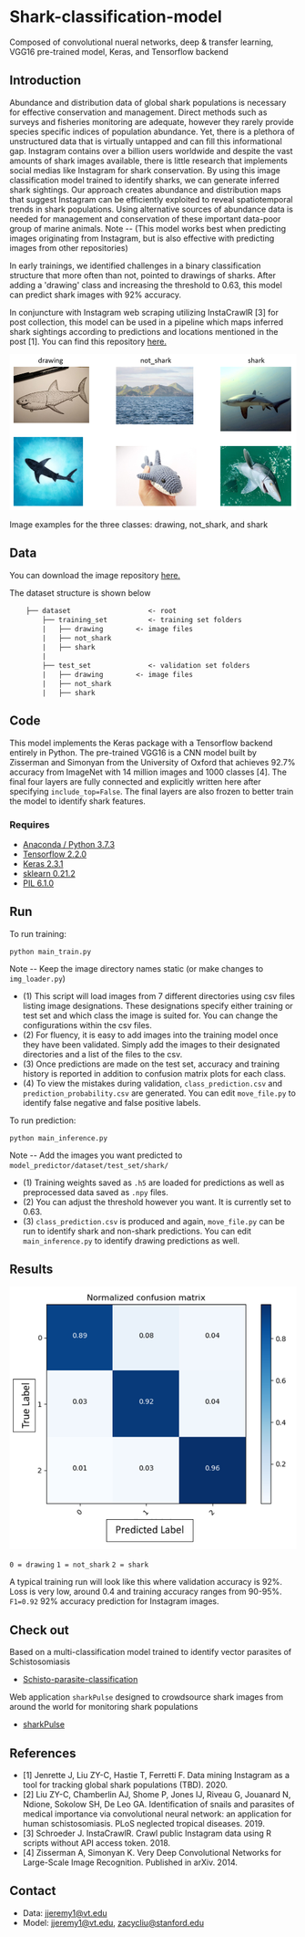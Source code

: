 # Shark-classification-model
Composed of convolutional nueral networks, deep & transfer learning, VGG16 pre-trained model, Keras, and Tensorflow backend

## Introduction
Abundance and distribution data of global shark populations is necessary for effective conservation and management. Direct methods such as surveys and fisheries monitoring are adequate, however they rarely provide species specific indices of population abundance. Yet, there is a plethora of unstructured data that is virtually untapped and can fill this informational gap. Instagram contains over a billion users worldwide and despite the vast amounts of shark images available, there is little research that implements social medias like Instagram for shark conservation. By using this image classification model trained to identify sharks, we can generate inferred shark sightings. Our approach creates abundance and distribution maps that suggest Instagram can be efficiently exploited to reveal spatiotemporal trends in shark populations. Using alternative sources of abundance data is needed for management and conservation of these important data-poor group of marine animals. 
Note -- (This model works best when predicting images originating from Instagram, but is also effective with predicting images from other repositories)

In early trainings, we identified challenges in a binary classification structure that more often than not, pointed to drawings of sharks. After adding a 'drawing' class and increasing the threshold to 0.63, this model can predict shark images with 92% accuracy.

In conjuncture with Instagram web scraping utilizing InstaCrawlR [3] for post collection, this model can be used in a pipeline which maps inferred shark sightings according to predictions and locations mentioned in the post [1]. You can find this repository [here.](https://github.com/JeremyFJ/Instagram_sharkSighting)

![image_sample1.png](image_sample1.PNG)

Image examples for the three classes: drawing, not_shark, and shark

## Data
You can download the image repository [here.](https://drive.google.com/drive/folders/1iM__3vys_NrjWMmppbo2k1zsXxWPEB3h?usp=sharing)

The dataset structure is shown below
```
    ├── dataset                   <- root
        ├── training_set          <- training set folders
        |   ├── drawing        <- image files
        |   ├── not_shark           
        |   ├── shark
        |  
        ├── test_set              <- validation set folders
        |   ├── drawing        <- image files
        |   ├── not_shark           
        |   ├── shark
``` 
## Code
This model implements the Keras package with a Tensorflow backend entirely in Python. The pre-trained VGG16 is a CNN model built by Zisserman and Simonyan from the University of Oxford that achieves 92.7% accuracy from ImageNet with 14 million images and 1000 classes [4]. The final four layers are fully connected and explicitly written here after specifying `include_top=False`. The final layers are also frozen to better train the model to identify shark features. 

### Requires
- [Anaconda / Python 3.7.3](https://www.anaconda.com/products/individual)
- [Tensorflow 2.2.0](https://www.tensorflow.org/)
- [Keras 2.3.1](https://keras.io/)
- [sklearn 0.21.2](https://scikit-learn.org/stable/)
- [PIL 6.1.0](https://pillow.readthedocs.io/en/stable/)

## Run
To run training:
```
python main_train.py
```
Note -- Keep the image directory names static (or make changes to `img_loader.py`)
- (1) This script will load images from 7 different directories using csv files listing image designations. These designations specify either training or test set and which class the image is suited for. You can change the configurations within the csv files. 
- (2) For fluency, it is easy to add images into the training model once they have been validated. Simply add the images to their designated directories and a list of the files to the csv. 
- (3) Once predictions are made on the test set, accuracy and training history is reported in addition to confusion matrix plots for each class.
- (4) To view the mistakes during validation, `class_prediction.csv` and `prediction_probability.csv` are generated. You can edit `move_file.py` to identify false negative and false positive labels.

To run prediction:
```
python main_inference.py
```
Note -- Add the images you want predicted to `model_predictor/dataset/test_set/shark/` 
- (1) Training weights saved as `.h5` are loaded for predictions as well as preprocessed data saved as `.npy` files.
- (2) You can adjust the threshold however you want. It is currently set to 0.63.
- (3) `class_prediction.csv` is produced and again, `move_file.py` can be run to identify shark and non-shark predictions. You can edit `main_inference.py` to identify drawing predictions as well. 

## Results

![confusion_matrix](cm_norm.PNG)

`0 = drawing`
`1 = not_shark`
`2 = shark`

A typical training run will look like this where validation accuracy is 92%. Loss is very low, around 0.4 and training accuracy ranges from 90-95%. `F1=0.92` 92% accuracy prediction for Instagram images. 

## Check out
Based on a multi-classification model trained to identify vector parasites of Schistosomiasis
- [Schisto-parasite-classification](https://github.com/deleo-lab/schisto-parasite-classification)

Web application `sharkPulse` designed to crowdsource shark images from around the world for monitoring shark populations 
- [sharkPulse](http://sharkpulse.org/)

## References
- [1] Jenrette J, Liu ZY-C, Hastie T, Ferretti F. Data mining Instagram as a tool for tracking global shark populations (TBD). 2020.
- [2] Liu ZY-C, Chamberlin AJ, Shome P, Jones IJ, Riveau G, Jouanard N, Ndione, Sokolow SH, De Leo GA. Identification of snails and parasites of medical importance via convolutional neural network: an application for human schistosomiasis. PLoS neglected tropical diseases. 2019.
- [3] Schroeder J. InstaCrawlR. Crawl public Instagram data using R scripts without API access token. 2018. 
- [4] Zisserman A, Simonyan K. Very Deep Convolutional Networks for Large-Scale Image Recognition. Published in arXiv. 2014.

## Contact
- Data: jjeremy1@vt.edu
- Model: jjeremy1@vt.edu, zacycliu@stanford.edu
